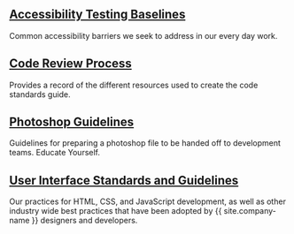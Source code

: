 
## [Accessibility Testing Baselines](/a11y/baseline/)

Common accessibility barriers we seek to address in our every day work.

## [Code Review Process](/uid/code-review/)

Provides a record of the different resources used to create the code standards guide.

## [Photoshop Guidelines](/uid/photoshop-guidelines/)

Guidelines for preparing a photoshop file to be handed off to development teams. Educate Yourself.

## [User Interface Standards and Guidelines](/uid/code-standards/)

Our practices for HTML, CSS, and JavaScript development, as well as other industry wide best practices that have been adopted by {{ site.company-name }} designers and developers.
